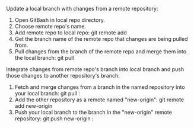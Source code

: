 Update a local branch with changes from a remote repository:
1. Open GitBash in local repo directory.
2. Choose remote repo's name.
3. Add remote repo to local repo:
git remote add <remote-name> <remote-repository-URL>
4. Get the branch name of the remote repo that changes are being pulled from.
5. Pull changes from the branch of the remote repo and merge them into the local branch:
git pull <remote-name> <remote-branch-name>

Integrate changes from remote repo's branch into local branch and push those changes to another repository's branch:
1. Fetch and merge changes from a branch in the named repository into your local branch:
git pull <named-repository-name> <named-repository-branch-name>:<local-branch-name>
2. Add the other repository as a remote named "new-origin":
git remote add new-origin <other-repository-URL>
3. Push your local branch to the branch in the "new-origin" remote repository:
git push new-origin <local-branch-name>:<local-branch-name>
